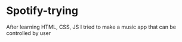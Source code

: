 # Spotify-trying
After learning HTML, CSS, JS I tried to make a music app that can be controlled by user 
